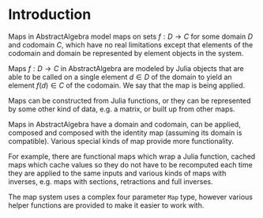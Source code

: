# Introduction

Maps in AbstractAlgebra model maps on sets $f : D \to C$ for some domain $D$
and codomain $C$, which have no real limitations except that elements of the
codomain and domain be represented by element objects in the system.

Maps $f : D \to C$ in AbstractAlgebra are modeled by Julia objects that are
able to be called on a single element $d \in D$ of the domain to yield an
element $f(d) \in C$ of the codomain. We say that the map is being applied.

Maps can be constructed from Julia functions, or they can be represented by
some other kind of data, e.g. a matrix, or built up from other maps.

Maps in AbstractAlgebra have a domain and codomain, can be applied, composed
and composed with the identity map (assuming its domain is compatible). Various
special kinds of map provide more functionality.

For example, there are functional maps which wrap a Julia function, cached
maps which cache values so they do not have to be recomputed each time they
are applied to the same inputs and various kinds of maps with inverses, e.g.
maps with sections, retractions and full inverses.

The map system uses a complex four parameter `Map` type, however various
helper functions are provided to make it easier to work with.

